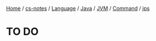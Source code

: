 [Home](https://mengxianbin.github.io) /
[cs-notes](https://mengxianbin.github.io/cs-notes/site) /
[Language](https://mengxianbin.github.io/cs-notes/site/Language) /
[Java](https://mengxianbin.github.io/cs-notes/site/Language/Java) /
[JVM](https://mengxianbin.github.io/cs-notes/site/Language/Java/JVM) /
[Command](https://mengxianbin.github.io/cs-notes/site/Language/Java/JVM/Command) /
[jps](https://mengxianbin.github.io/cs-notes/site/Language/Java/JVM/Command/jps)

# TO DO

